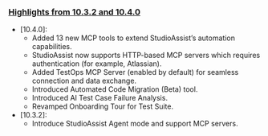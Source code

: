 ### [Highlights from 10.3.2 and 10.4.0](https://docs.katalon.com/docs/release-notes/katalon-studio/katalon-studio-release-notes-version-10.x)

* [10.4.0]:
  * Added 13 new MCP tools to extend StudioAssist’s automation capabilities.
  * StudioAssist now supports HTTP-based MCP servers which requires authentication (for example, Atlassian).
  * Added TestOps MCP Server (enabled by default) for seamless connection and data exchange.
  * Introduced Automated Code Migration (Beta) tool.
  * Introduced AI Test Case Failure Analysis.
  * Revamped Onboarding Tour for Test Suite. 
* [10.3.2]:
  * Introduce StudioAssist Agent mode and support MCP servers.
